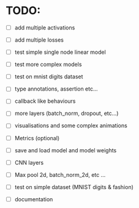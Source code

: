 # TODO:
- [ ] add multiple activations
- [ ] add multiple losses
- [ ] test simple single node linear model
- [ ] test more complex models
- [ ] test on mnist digits dataset
- [ ] type annotations, assertion etc...
- [ ] callback like behaviours
- [ ] more layers (batch_norm, dropout, etc...)
- [ ] visualisations and some complex animations
- [ ] Metrics (optional)
- [ ] save and load model and model weights


- [ ] CNN layers
- [ ] Max pool 2d, batch_norm_2d, etc ...
- [ ] test on simple dataset (MNIST digits & fashion)

- [ ] documentation
